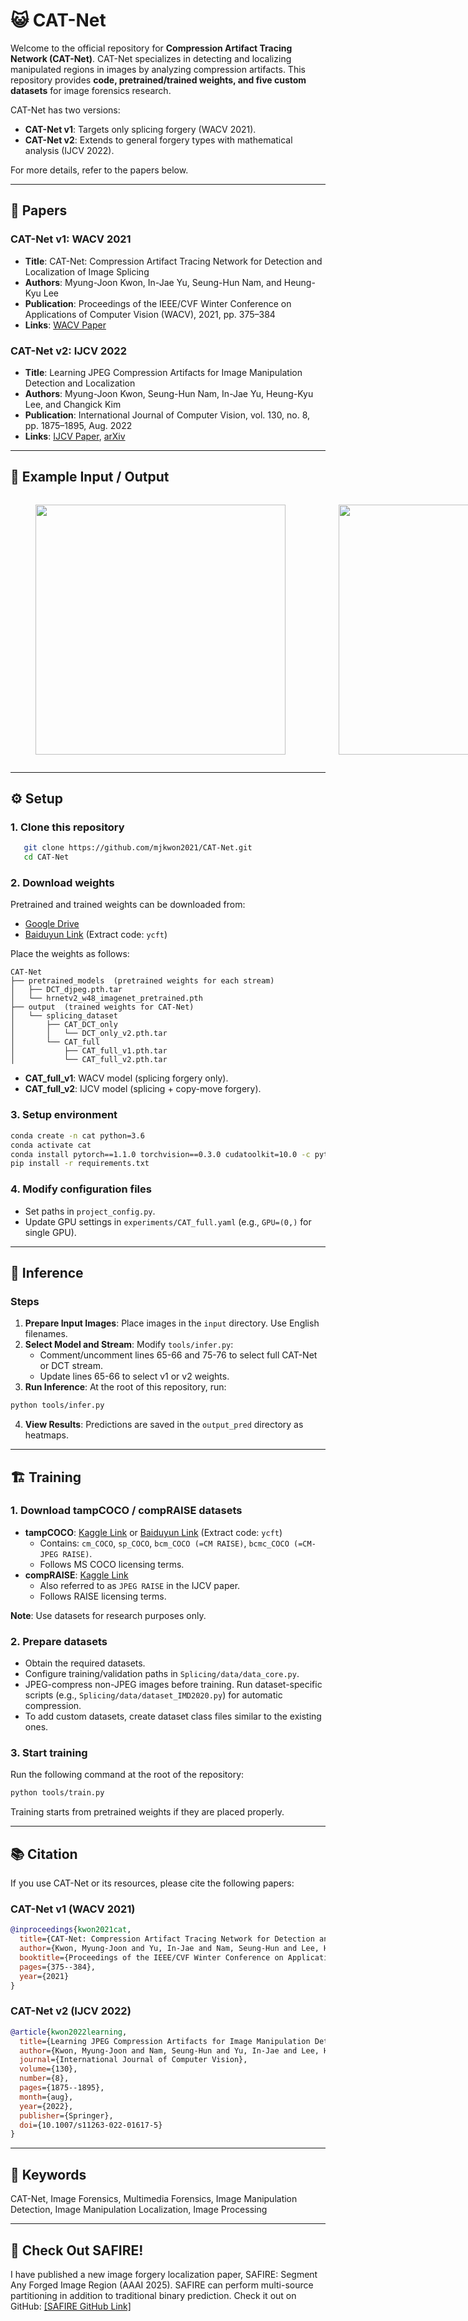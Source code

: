 # 😺 CAT-Net

Welcome to the official repository for **Compression Artifact Tracing Network (CAT-Net)**. CAT-Net specializes in detecting and localizing manipulated regions in images by analyzing compression artifacts. This repository provides **code, pretrained/trained weights, and five custom datasets** for image forensics research.

CAT-Net has two versions:
- **CAT-Net v1**: Targets only splicing forgery (WACV 2021).
- **CAT-Net v2**: Extends to general forgery types with mathematical analysis (IJCV 2022).

For more details, refer to the papers below.

---

## 📄 Papers

### CAT-Net v1: WACV 2021
- **Title**: CAT-Net: Compression Artifact Tracing Network for Detection and Localization of Image Splicing  
- **Authors**: Myung-Joon Kwon, In-Jae Yu, Seung-Hun Nam, and Heung-Kyu Lee  
- **Publication**: Proceedings of the IEEE/CVF Winter Conference on Applications of Computer Vision (WACV), 2021, pp. 375–384  
- **Links**: [WACV Paper](https://openaccess.thecvf.com/content/WACV2021/html/Kwon_CAT-Net_Compression_Artifact_Tracing_Network_for_Detection_and_Localization_of_WACV_2021_paper.html)

### CAT-Net v2: IJCV 2022
- **Title**: Learning JPEG Compression Artifacts for Image Manipulation Detection and Localization  
- **Authors**: Myung-Joon Kwon, Seung-Hun Nam, In-Jae Yu, Heung-Kyu Lee, and Changick Kim  
- **Publication**: International Journal of Computer Vision, vol. 130, no. 8, pp. 1875–1895, Aug. 2022  
- **Links**: [IJCV Paper](https://link.springer.com/article/10.1007/s11263-022-01617-5), [arXiv](https://arxiv.org/abs/2108.12947)

---

## 🎨 Example Input / Output

<div style="display: flex; justify-content: space-between; gap: 5px;">
  <figure style="text-align: center; width: 400px;">
    <img src="https://github.com/mjkwon2021/CAT-Net/blob/main/github_images/example_input.jpg" width="400px">
  </figure>

  <figure style="text-align: center; width: 400px;">
    <img src="https://github.com/mjkwon2021/CAT-Net/blob/main/github_images/example_output_pred.png" width="400px">
  </figure>
</div>

---

## ⚙️ Setup

### 1. Clone this repository
```bash
   git clone https://github.com/mjkwon2021/CAT-Net.git
   cd CAT-Net
```

### 2. Download weights
Pretrained and trained weights can be downloaded from:
- [Google Drive](https://drive.google.com/drive/folders/1hBEfnFtGG6q_srBHVEmbF3fTq0IhP8jq?usp=sharing)
- [Baiduyun Link](https://pan.baidu.com/s/1hecZC0IZXdgh5WRbRoAytQ) (Extract code: `ycft`)

Place the weights as follows:
```
CAT-Net
├── pretrained_models  (pretrained weights for each stream)
│   ├── DCT_djpeg.pth.tar
│   └── hrnetv2_w48_imagenet_pretrained.pth
├── output  (trained weights for CAT-Net)
│   └── splicing_dataset
│       ├── CAT_DCT_only
│       │   └── DCT_only_v2.pth.tar
│       └── CAT_full
│           ├── CAT_full_v1.pth.tar
│           └── CAT_full_v2.pth.tar
```
- **CAT_full_v1**: WACV model (splicing forgery only).
- **CAT_full_v2**: IJCV model (splicing + copy-move forgery).

### 3. Setup environment
```bash
conda create -n cat python=3.6
conda activate cat
conda install pytorch==1.1.0 torchvision==0.3.0 cudatoolkit=10.0 -c pytorch
pip install -r requirements.txt
```

### 4. Modify configuration files
- Set paths in `project_config.py`.
- Update GPU settings in `experiments/CAT_full.yaml` (e.g., `GPU=(0,)` for single GPU).

---

## 🚀 Inference

### Steps
1. **Prepare Input Images**: Place images in the `input` directory. Use English filenames.
2. **Select Model and Stream**: Modify `tools/infer.py`:
   - Comment/uncomment lines 65-66 and 75-76 to select full CAT-Net or DCT stream.
   - Update lines 65-66 to select v1 or v2 weights.
3. **Run Inference**: At the root of this repository, run:
```bash
python tools/infer.py
```
4. **View Results**: Predictions are saved in the `output_pred` directory as heatmaps.

---

## 🏗️ Training

### 1. Download tampCOCO / compRAISE datasets
- **tampCOCO**: [Kaggle Link](https://www.kaggle.com/datasets/qsii24/tampcoco) or [Baiduyun Link](https://pan.baidu.com/s/1n9nN6cB0FGxsl6VH53CRwQ?pwd=ycft) (Extract code: `ycft`)
  - Contains: `cm_COCO`, `sp_COCO`, `bcm_COCO (=CM RAISE)`, `bcmc_COCO (=CM-JPEG RAISE)`.
  - Follows MS COCO licensing terms.
- **compRAISE**: [Kaggle Link](https://www.kaggle.com/datasets/qsii24/compraise)
  - Also referred to as `JPEG RAISE` in the IJCV paper.
  - Follows RAISE licensing terms.

**Note**: Use datasets for research purposes only.

### 2. Prepare datasets
- Obtain the required datasets.
- Configure training/validation paths in `Splicing/data/data_core.py`.
- JPEG-compress non-JPEG images before training. Run dataset-specific scripts (e.g., `Splicing/data/dataset_IMD2020.py`) for automatic compression.
- To add custom datasets, create dataset class files similar to the existing ones.

### 3. Start training
Run the following command at the root of the repository:
```bash
python tools/train.py
```
Training starts from pretrained weights if they are placed properly.

---

## 📚 Citation

If you use CAT-Net or its resources, please cite the following papers:

### CAT-Net v1 (WACV 2021)
```bibtex
@inproceedings{kwon2021cat,
  title={CAT-Net: Compression Artifact Tracing Network for Detection and Localization of Image Splicing},
  author={Kwon, Myung-Joon and Yu, In-Jae and Nam, Seung-Hun and Lee, Heung-Kyu},
  booktitle={Proceedings of the IEEE/CVF Winter Conference on Applications of Computer Vision},
  pages={375--384},
  year={2021}
}
```

### CAT-Net v2 (IJCV 2022)
```bibtex
@article{kwon2022learning,
  title={Learning JPEG Compression Artifacts for Image Manipulation Detection and Localization},
  author={Kwon, Myung-Joon and Nam, Seung-Hun and Yu, In-Jae and Lee, Heung-Kyu and Kim, Changick},
  journal={International Journal of Computer Vision},
  volume={130},
  number={8},
  pages={1875--1895},
  month={aug},
  year={2022},
  publisher={Springer},
  doi={10.1007/s11263-022-01617-5}
}
```

---

## 🔑 Keywords
CAT-Net, Image Forensics, Multimedia Forensics, Image Manipulation Detection, Image Manipulation Localization, Image Processing

---
## 💎 Check Out SAFIRE!
I have published a new image forgery localization paper, SAFIRE: Segment Any Forged Image Region (AAAI 2025). SAFIRE can perform multi-source partitioning in addition to traditional binary prediction. Check it out on GitHub: [[SAFIRE GitHub Link]](https://github.com/mjkwon2021/SAFIRE)

